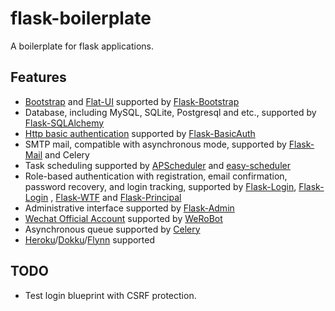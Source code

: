 # flask-boilerplate

A boilerplate for flask applications.

## Features

- [Bootstrap](http://getbootstrap.com/) and [Flat-UI](https://github.com/designmodo/Flat-UI/) supported by [Flask-Bootstrap](https://github.com/mbr/flask-bootstrap/)
- Database, including MySQL, SQLite, Postgresql and etc., supported by [Flask-SQLAlchemy](https://github.com/mitsuhiko/flask-sqlalchemy)
- [Http basic authentication](https://en.wikipedia.org/wiki/Basic_access_authentication) supported by [Flask-BasicAuth](https://github.com/jpvanhal/flask-basicauth)
- SMTP mail, compatible with asynchronous mode, supported by [Flask-Mail](https://github.com/mattupstate/flask-mail) and Celery
- Task scheduling supported by [APScheduler](https://github.com/agronholm/apscheduler) and [easy-scheduler](https://github.com/jxltom/easy-scheduler)
- Role-based authentication with registration, email confirmation, password recovery, and login tracking, supported by [Flask-Login](https://github.com/maxcountryman/flask-login), [Flask-Login](https://github.com/maxcountryman/flask-login) , [Flask-WTF](https://github.com/lepture/flask-wtf) and [Flask-Principal](https://github.com/mattupstate/flask-principal)                                       
- Administrative interface supported by [Flask-Admin](https://github.com/flask-admin/flask-admin)
- [Wechat Official Account](https://mp.weixin.qq.com/) supported by [WeRoBot](https://github.com/whtsky/WeRoBot)
- Asynchronous queue supported by [Celery](https://github.com/celery/celery)
- [Heroku](https://heroku.com/)/[Dokku](https://github.com/dokku/dokku)/[Flynn](https://github.com/flynn/flynn) supported

## TODO

- Test login blueprint with CSRF protection.
